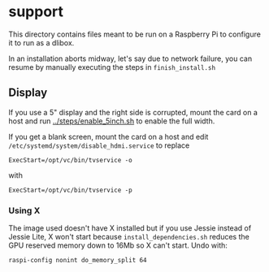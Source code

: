 # support

This directory contains files meant to be run on a Raspberry Pi to configure it
to run as a dlibox.

In an installation aborts midway, let's say due to network failure, you can
resume by manually executing the steps in `finish_install.sh`


## Display

If you use a 5" display and the right side is corrupted, mount the card on a
host and run [../steps/enable_5inch.sh](../steps/enable_5inch.sh) to enable the
full width.

If you get a blank screen, mount the card on a host and edit
`/etc/systemd/system/disable_hdmi.service` to replace

    ExecStart=/opt/vc/bin/tvservice -o

with

    ExecStart=/opt/vc/bin/tvservice -p


### Using X

The image used doesn't have X installed but if you use Jessie instead of Jessie
Lite, X won't start because `install_dependencies.sh` reduces the GPU reserved
memory down to 16Mb so X can't start. Undo with:

    raspi-config nonint do_memory_split 64

